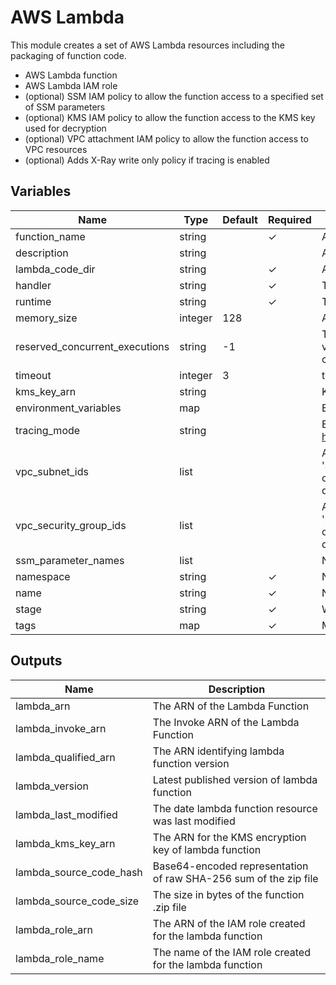 # AWS Lambda

This module creates a set of AWS Lambda resources including the packaging of function code. 

- AWS Lambda function 
- AWS Lambda IAM role
- (optional) SSM IAM policy to allow the function access to a specified set of SSM parameters
- (optional) KMS IAM policy to allow the function access to the KMS key used for decryption
- (optional) VPC attachment IAM policy to allow the function access to VPC resources
- (optional) Adds X-Ray write only policy if tracing is enabled

## Variables

| Name                           | Type    | Default | Required | Description                                                                
| ------------------------------ | ------- | ------- | -------- | -------------------------------------------------------------------------- 
| function_name                  | string  |         | ✓        | A unique name for the lambda function                                      
| description                    | string  |         |          | A description of the lambda function                                       
| lambda_code_dir                | string  |         | ✓        | A directory containing the code that needs to be packaged                  
| handler                        | string  |         | ✓        | The function entrypoint                                                    
| runtime                        | string  |         | ✓        | The runtime environment for the Lambda function                            
| memory_size                    | integer | 128     |          | Amount of memory in MB your Lambda Function can use at runtime             
| reserved_concurrent_executions | string  | -1      |          | The amount of reserved concurrent executions for this lambda function. A value of 0 disables lambda from being triggered and -1 removes any concurrency limitations.
| timeout                        | integer | 3       |          | timeout                                                                    
| kms_key_arn                    | string  |         |          | KMS key used for decryption                                                
| environment_variables          | map     |         |          | Environment variables
| tracing_mode                   | string  |         |          | Enables X-Ray. Possible values: PassThrough or Active. See https://www.terraform.io/docs/providers/aws/r/lambda_function.html#mode
| vpc_subnet_ids                 | list    |         |          | Allows the function to access VPC subnets (if both 'subnet_ids' and 'security_group_ids' are empty then vpc_config is considered to be empty or unset, see https://docs.aws.amazon.com/lambda/latest/dg/vpc.html for details).
| vpc_security_group_ids         | list    |         |          | Allows the function to access VPC (if both 'subnet_ids' and 'security_group_ids' are empty then vpc_config is considered to be empty or unset, see https://docs.aws.amazon.com/lambda/latest/dg/vpc.html for details).
| ssm_parameter_names            | list    |         |          | Names of SSM parameters that lambda will be able to access
| namespace                      | string  |         | ✓        | Namespace used for labeling resources                  
| name                           | string  |         | ✓        | Name of the module / resources                         
| stage                          | string  |         | ✓        | What staga are the resources for? staging, production? 
| tags                           | map     |         | ✓        | Map of tags to be applied to all resources             

## Outputs

| Name                    | Description                                                       |
| ----------------------- | ----------------------------------------------------------------- |
| lambda_arn              | The ARN of the Lambda Function                                    |
| lambda_invoke_arn       | The Invoke ARN of the Lambda Function                             |
| lambda_qualified_arn    | The ARN identifying lambda function version                       |
| lambda_version          | Latest published version of lambda function                       |
| lambda_last_modified    | The date lambda function resource was last modified               |
| lambda_kms_key_arn      | The ARN for the KMS encryption key of lambda function             |
| lambda_source_code_hash | Base64-encoded representation of raw SHA-256 sum of the zip file  |
| lambda_source_code_size | The size in bytes of the function .zip file                       |
| lambda_role_arn         | The ARN of the IAM role created for the lambda function           |
| lambda_role_name        | The name of the IAM role created for the lambda function           |

